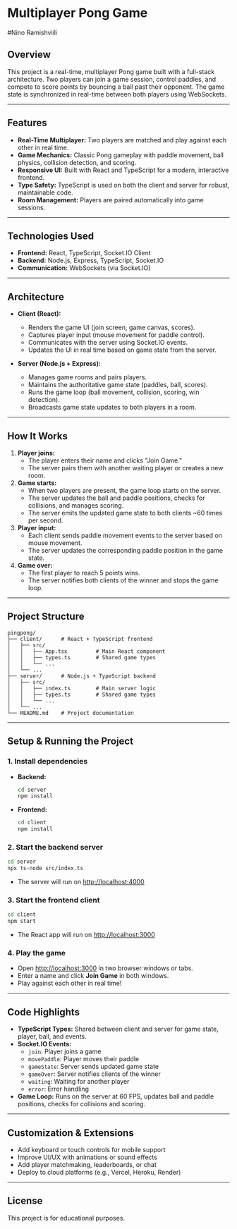 # Multiplayer Pong Game
#Nino Ramishviili

## Overview
This project is a real-time, multiplayer Pong game built with a full-stack architecture. Two players can join a game session, control paddles, and compete to score points by bouncing a ball past their opponent. The game state is synchronized in real-time between both players using WebSockets.

---

## Features
- **Real-Time Multiplayer:** Two players are matched and play against each other in real time.
- **Game Mechanics:** Classic Pong gameplay with paddle movement, ball physics, collision detection, and scoring.
- **Responsive UI:** Built with React and TypeScript for a modern, interactive frontend.
- **Type Safety:** TypeScript is used on both the client and server for robust, maintainable code.
- **Room Management:** Players are paired automatically into game sessions.

---

## Technologies Used
- **Frontend:** React, TypeScript, Socket.IO Client
- **Backend:** Node.js, Express, TypeScript, Socket.IO
- **Communication:** WebSockets (via Socket.IO)

---

## Architecture
- **Client (React):**
  - Renders the game UI (join screen, game canvas, scores).
  - Captures player input (mouse movement for paddle control).
  - Communicates with the server using Socket.IO events.
  - Updates the UI in real time based on game state from the server.

- **Server (Node.js + Express):**
  - Manages game rooms and pairs players.
  - Maintains the authoritative game state (paddles, ball, scores).
  - Runs the game loop (ball movement, collision, scoring, win detection).
  - Broadcasts game state updates to both players in a room.

---

## How It Works
1. **Player joins:**
   - The player enters their name and clicks "Join Game."
   - The server pairs them with another waiting player or creates a new room.
2. **Game starts:**
   - When two players are present, the game loop starts on the server.
   - The server updates the ball and paddle positions, checks for collisions, and manages scoring.
   - The server emits the updated game state to both clients ~60 times per second.
3. **Player input:**
   - Each client sends paddle movement events to the server based on mouse movement.
   - The server updates the corresponding paddle position in the game state.
4. **Game over:**
   - The first player to reach 5 points wins.
   - The server notifies both clients of the winner and stops the game loop.

---

## Project Structure
```
pingpong/
├── client/      # React + TypeScript frontend
│   ├── src/
│   │   ├── App.tsx         # Main React component
│   │   ├── types.ts        # Shared game types
│   │   └── ...
│   └── ...
├── server/      # Node.js + TypeScript backend
│   ├── src/
│   │   ├── index.ts        # Main server logic
│   │   ├── types.ts        # Shared game types
│   │   └── ...
│   └── ...
└── README.md    # Project documentation
```

---

## Setup & Running the Project

### 1. **Install dependencies**
- **Backend:**
  ```sh
  cd server
  npm install
  ```
- **Frontend:**
  ```sh
  cd client
  npm install
  ```

### 2. **Start the backend server**
```sh
cd server
npx ts-node src/index.ts
```
- The server will run on [http://localhost:4000](http://localhost:4000)

### 3. **Start the frontend client**
```sh
cd client
npm start
```
- The React app will run on [http://localhost:3000](http://localhost:3000)

### 4. **Play the game**
- Open [http://localhost:3000](http://localhost:3000) in two browser windows or tabs.
- Enter a name and click **Join Game** in both windows.
- Play against each other in real time!

---

## Code Highlights
- **TypeScript Types:** Shared between client and server for game state, player, ball, and events.
- **Socket.IO Events:**
  - `join`: Player joins a game
  - `movePaddle`: Player moves their paddle
  - `gameState`: Server sends updated game state
  - `gameOver`: Server notifies clients of the winner
  - `waiting`: Waiting for another player
  - `error`: Error handling
- **Game Loop:** Runs on the server at 60 FPS, updates ball and paddle positions, checks for collisions and scoring.

---

## Customization & Extensions
- Add keyboard or touch controls for mobile support
- Improve UI/UX with animations or sound effects
- Add player matchmaking, leaderboards, or chat
- Deploy to cloud platforms (e.g., Vercel, Heroku, Render)

---

## License
This project is for educational purposes. 